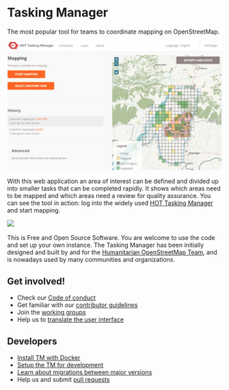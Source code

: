 # Tasking Manager

The most popular tool for teams to coordinate mapping on OpenStreetMap.

[<img src="screenshot.jpg" />](./screenshot.jpg)

With this web application an area of interest can be defined and divided up into smaller tasks that can be completed rapidly. It shows which areas need to be mapped and which areas need a review for quality assurance. You can see the tool in action: log into the widely used [HOT Tasking Manager](https://tasks.hotosm.org/) and start mapping.

[<img src="./docs/assets/project-view.gif" />](./docs/assets/project-view.gif)

This is Free and Open Source Software. You are welcome to use the code and set up your own instance. The Tasking Manager has been initially designed and built by and for the [Humanitarian OpenStreetMap Team](https://www.hotosm.org/), and is nowadays used by many communities and organizations.

## Get involved!

* Check our [Code of conduct](./docs/code_of_conduct.md)
* Get familiar with our [contributor guidelines](./docs/contributing.md)
* Join the [working groups](./docs/working-groups.md)
* Help us to [translate the user interface](./docs/contributing-translation.md)

## Developers

* [Install TM with Docker](./docs/setup-docker.md)
* [Setup the TM for development](./docs/setup-development.md)
* [Learn about migrations between major versions](./docs/migration.md)
* Help us and submit [pull requests](https://github.com/hotosm/tasking-manager/pulls)
